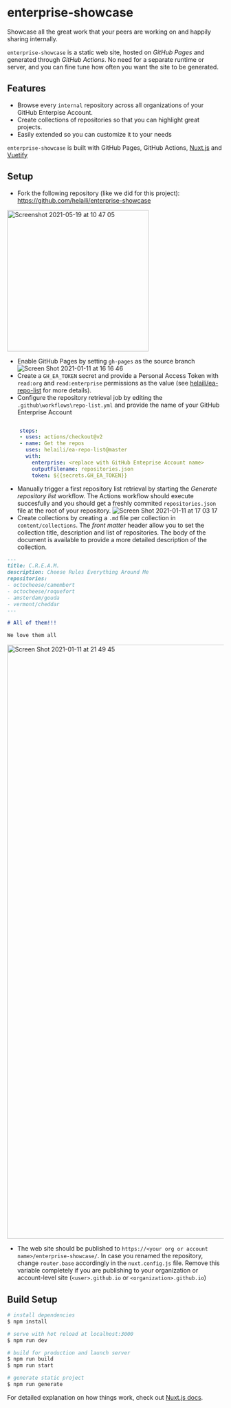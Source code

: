 # enterprise-showcase

Showcase all the great work that your peers are working on and happily sharing internally. 

`enterprise-showcase` is a static web site, hosted on *GitHub Pages* and generated through *GitHub Actions*. No need for a separate runtime or server, and you can fine tune how often you want the site to be generated. 

## Features
- Browse every `internal` repository across all organizations of your GitHub Enterpise Account. 
- Create collections of repositories so that you can highlight great projects. 
- Easily extended so you can customize it to your needs

`enterprise-showcase` is built with GitHub Pages, GitHub Actions, [Nuxt.js](https://nuxtjs.org/) and [Vuetify](https://vuetifyjs.com/)


## Setup
- Fork the following repository (like we did for this project): https://github.com/helaili/enterprise-showcase
<img width="329" alt="Screenshot 2021-05-19 at 10 47 05" src="https://user-images.githubusercontent.com/24505883/118783702-9a178980-b88f-11eb-9d57-a97af669c167.png">

- Enable GitHub Pages by setting `gh-pages` as the source branch 
![Screen Shot 2021-01-11 at 16 16 46](https://user-images.githubusercontent.com/2787414/104200209-ad6da080-5428-11eb-8103-da14ee7d654d.png)
- Create a `GH_EA_TOKEN` secret and provide a Personal Access Token with `read:org` and `read:enterprise` permissions as the value (see [helaili/ea-repo-list](https://github.com/helaili/ea-repo-list) for more details). 
- Configure the repository retrieval job by editing the `.github\workflows\repo-list.yml` and provide the name of your GitHub Enterprise Account

```yaml

    steps:
    - uses: actions/checkout@v2
    - name: Get the repos
      uses: helaili/ea-repo-list@master
      with:
        enterprise: <replace with GitHub Enteprise Account name>
        outputFilename: repositories.json
        token: ${{secrets.GH_EA_TOKEN}}
```
- Manually trigger a first repository list retrieval by starting the *Generate repository list* workflow. The Actions workflow should execute succesfully and you should get a freshly commited `repositories.json` file at the root of your repository. 
![Screen Shot 2021-01-11 at 17 03 17](https://user-images.githubusercontent.com/2787414/104205785-16581700-542f-11eb-9b9f-1886699cbb80.png)
- Create collections by creating a `.md` file per collection in `content/collections`. The *front matter* header allow you to set the collection title, description and list of repositories. The body of the document is available to provide a more detailed description of the collection.

```markdown
---
title: C.R.E.A.M.
description: Cheese Rules Everything Around Me
repositories:
- octocheese/camembert
- octocheese/roquefort
- amsterdam/gouda
- vermont/cheddar
---

# All of them!!! 

We love them all 
```
<img width="1383" alt="Screen Shot 2021-01-11 at 21 49 45" src="https://user-images.githubusercontent.com/2787414/104236613-2126a200-5457-11eb-9bef-f45e890886c5.png">

- The web site should be published to `https://<your org or account name>/enterprise-showcase/`. In case you renamed the repository, change `router.base` accordingly in the `nuxt.config.js` file. Remove this variable completely if you are publishing to your organization or account-level site (`<user>.github.io` or `<organization>.github.io`)

## Build Setup

```bash
# install dependencies
$ npm install

# serve with hot reload at localhost:3000
$ npm run dev

# build for production and launch server
$ npm run build
$ npm run start

# generate static project
$ npm run generate
```

For detailed explanation on how things work, check out [Nuxt.js docs](https://nuxtjs.org).
